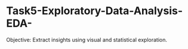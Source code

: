 # Task5-Exploratory-Data-Analysis-EDA-
Objective: Extract insights using visual and statistical exploration.
